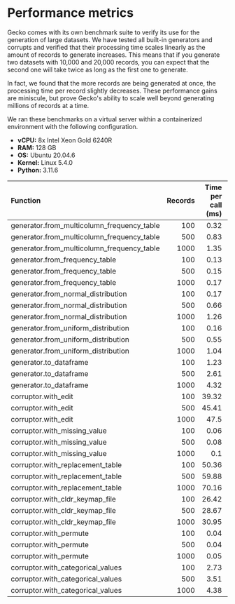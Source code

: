 # Performance metrics

Gecko comes with its own benchmark suite to verify its use for the generation of large datasets.
We have tested all built-in generators and corrupts and verified that their processing time scales linearly as the amount of records to generate increases.
This means that if you generate two datasets with 10,000 and 20,000 records, you can expect that the second one will take twice as long as the first one to generate.

In fact, we found that the more records are being generated at once, the processing time per record slightly decreases.
These performance gains are miniscule, but prove Gecko's ability to scale well beyond generating millions of records at a time.

We ran these benchmarks on a virtual server within a containerized environment with the following configuration.

- **vCPU:** 8x Intel Xeon Gold 6240R
- **RAM:** 128 GB
- **OS:** Ubuntu 20.04.6
- **Kernel:** Linux 5.4.0
- **Python:** 3.11.6

| Function                                   |   Records |   Time per call (ms) |   Time per record (ns) |
|:-------------------------------------------|----------:|---------------------:|-----------------------:|
| generator.from_multicolumn_frequency_table |       100 |                 0.32 |                3175.81 |
| generator.from_multicolumn_frequency_table |       500 |                 0.83 |                1669.14 |
| generator.from_multicolumn_frequency_table |      1000 |                 1.35 |                1349.37 |
| generator.from_frequency_table             |       100 |                 0.13 |                1314.26 |
| generator.from_frequency_table             |       500 |                 0.15 |                 296.2  |
| generator.from_frequency_table             |      1000 |                 0.17 |                 172.05 |
| generator.from_normal_distribution         |       100 |                 0.17 |                1743.81 |
| generator.from_normal_distribution         |       500 |                 0.66 |                1324.82 |
| generator.from_normal_distribution         |      1000 |                 1.26 |                1255.27 |
| generator.from_uniform_distribution        |       100 |                 0.16 |                1637.2  |
| generator.from_uniform_distribution        |       500 |                 0.55 |                1103.5  |
| generator.from_uniform_distribution        |      1000 |                 1.04 |                1038.35 |
| generator.to_dataframe                     |       100 |                 1.23 |               12315.7  |
| generator.to_dataframe                     |       500 |                 2.61 |                5220.73 |
| generator.to_dataframe                     |      1000 |                 4.32 |                4315.01 |
| corruptor.with_edit                        |       100 |                39.32 |              393224    |
| corruptor.with_edit                        |       500 |                45.41 |               90819.5  |
| corruptor.with_edit                        |      1000 |                47.5  |               47499.5  |
| corruptor.with_missing_value               |       100 |                 0.06 |                 557.71 |
| corruptor.with_missing_value               |       500 |                 0.08 |                 151.77 |
| corruptor.with_missing_value               |      1000 |                 0.1  |                  99.43 |
| corruptor.with_replacement_table           |       100 |                50.36 |              503625    |
| corruptor.with_replacement_table           |       500 |                59.88 |              119756    |
| corruptor.with_replacement_table           |      1000 |                70.16 |               70160.1  |
| corruptor.with_cldr_keymap_file            |       100 |                26.42 |              264247    |
| corruptor.with_cldr_keymap_file            |       500 |                28.67 |               57338.3  |
| corruptor.with_cldr_keymap_file            |      1000 |                30.95 |               30954.9  |
| corruptor.with_permute                     |       100 |                 0.04 |                 370.24 |
| corruptor.with_permute                     |       500 |                 0.04 |                  88.66 |
| corruptor.with_permute                     |      1000 |                 0.05 |                  51.8  |
| corruptor.with_categorical_values          |       100 |                 2.73 |               27336.8  |
| corruptor.with_categorical_values          |       500 |                 3.51 |                7016.82 |
| corruptor.with_categorical_values          |      1000 |                 4.38 |                4381.57 |